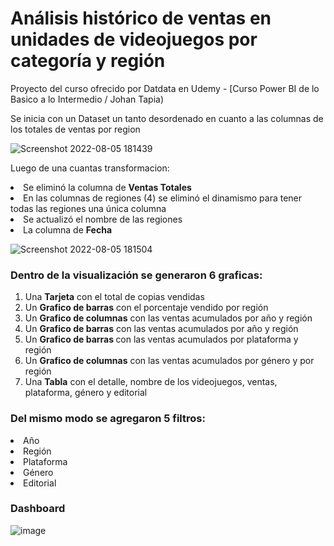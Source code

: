 # Análisis histórico de ventas en unidades de videojuegos por categoría y región


Proyecto del curso ofrecido por Datdata en Udemy - [Curso Power BI de lo Basico a lo Intermedio / Johan Tapia)


Se inicia con un Dataset un tanto desordenado en cuanto a las columnas de los totales de ventas por region

![Screenshot 2022-08-05 181439](https://user-images.githubusercontent.com/78714438/183210524-a6b04603-997f-4b2c-9b63-6097d94b4691.png)

Luego de una cuantas transformacion:

<li>Se eliminó la columna de <strong>Ventas Totales</strong></li>
<li>En las columnas de regiones (4) se eliminó el dinamismo para tener todas las regiones una única columna</li>
<li>Se actualizó el nombre de las regiones</li>
<li>La columna de <strong>Fecha</strong></ se cambió el tipo a Texto para que sean una variable categórica</li>


![Screenshot 2022-08-05 181504](https://user-images.githubusercontent.com/78714438/183212534-434cb932-fa54-4407-adb1-99f8ff6d86a7.png)

### Dentro de la visualización se generaron 6 graficas:

<ol>
<li>Una <strong> Tarjeta</strong> con el total de copias vendidas</li>
<li>Un <strong> Grafico de barras</strong> con el porcentaje vendido por región</li>
<li>Un <strong> Grafico de columnas</strong> con las ventas acumulados por año y región</li>
<li>Un <strong> Grafico de barras</strong> con las ventas acumulados por año y región</li>
<li>Un <strong> Grafico de barras </strong> con las ventas acumulados por plataforma y región</li>
<li>Un <strong> Grafico de columnas</strong> con las ventas acumulados por género y por región</li>
<li>Una <strong> Tabla</strong> con el detalle, nombre de los videojuegos, ventas, plataforma, género y editorial </li>
</ol>

 ### Del mismo modo se agregaron 5 filtros:
 
<li>Año </li>
<li>Región</li>
<li>Plataforma</li>
<li>Género</li>
<li>Editorial</li>

### Dashboard

![image](https://user-images.githubusercontent.com/78714438/183216451-1a34d931-5b35-447a-9a4a-2f6d856c3191.png)
